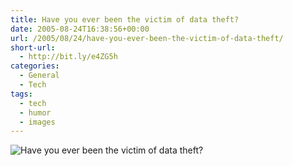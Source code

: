 ```yaml
---
title: Have you ever been the victim of data theft?
date: 2005-08-24T16:38:56+00:00
url: /2005/08/24/have-you-ever-been-the-victim-of-data-theft/
short-url:
  - http://bit.ly/e4ZG5h
categories:
  - General
  - Tech
tags:
  - tech
  - humor
  - images
---
```

<img src='/img/DataTheft.jpg' alt='Have you ever been the victim of data theft?' />